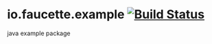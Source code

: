io.faucette.example [![Build Status](https://travis-ci.org/nathanfaucett/io.faucette.example.svg?branch=master)](https://travis-ci.org/nathanfaucett/io.faucette.example)
=======

java example package
